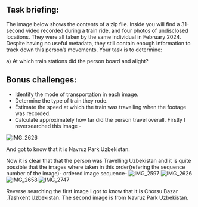 ## Task briefing:
The image below shows the contents of a zip file. Inside you will find a 31-second video recorded during a train ride, and four photos of undisclosed locations. They were all taken by the same individual in February 2024. Despite having no useful metadata, they still contain enough information to track down this person’s movements.
Your task is to determine:

a) At which train stations did the person board and alight?
## Bonus challenges:

- Identify the mode of transportation in each image.
- Determine the type of train they rode.
- Estimate the speed at which the train was travelling when the footage was recorded.
- Calculate approximately how far did the person travel overall.
Firstly I reversearched  this image -

![IMG_2626](https://github.com/Wizzy2323/CSOC-2024/assets/159465554/4fbb7331-554d-433f-9e84-4d1cdd98f712)

And got to know that it is Navruz Park Uzbekistan. 

Now it is clear that that the person was Travelling Uzbekistan and it is quite possible that the images where taken in this order(refering the sequence number of the image)-
ordered image sequence-
![IMG_2597](https://github.com/Wizzy2323/CSOC-2024/assets/159465554/9f61af39-c553-47fe-8645-9a32795fa1cd)
![IMG_2626](https://github.com/Wizzy2323/CSOC-2024/assets/159465554/21bfa79e-e546-45ce-ba9d-28f940db7159)
![IMG_2658](https://github.com/Wizzy2323/CSOC-2024/assets/159465554/81d26069-31b6-496d-9d3e-0545b4ffd3d7)
![IMG_2747](https://github.com/Wizzy2323/CSOC-2024/assets/159465554/41f62554-c1ee-41a6-a10a-beaa10c4b24d)

Reverse searching the first image I got to know that it is Chorsu Bazar ,Tashkent Uzbekistan. The second image is from Navruz Park Uzbekistan. 

